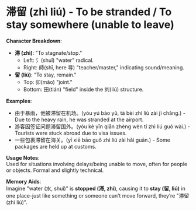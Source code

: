 # **滞留 (zhì liú) - To be stranded / To stay somewhere (unable to leave)**

**Character Breakdown**:  
- **滞 (zhì)**: "To stagnate/stop."
  - Left: 氵(shuǐ) "water" radical.
  - Right: 師(shī, here 㝵) "teacher/master," indicating sound/meaning.  
- **留 (liú)**: "To stay, remain."
  - Top: 卯(mǎo) "joint."
  - Bottom: 田(tián) "field" inside the 刘(liú) structure.

**Examples**:  
- 由于暴雨，他被滞留在机场。(yóu yú bào yǔ, tā bèi zhì liú zài jī chǎng.) - Due to the heavy rain, he was stranded at the airport.  
- 游客因签证问题滞留国外。(yóu kè yīn qiān zhèng wèn tí zhì liú guó wài.) - Tourists were stuck abroad due to visa issues.  
- 一些包裹滞留在海关。(yī xiē bāo guǒ zhì liú zài hǎi guān.) - Some packages are held up at customs.

**Usage Notes**:  
Used for situations involving delays/being unable to move, often for people or objects. Formal and slightly technical.

**Memory Aids**:  
Imagine "water (水, shuǐ)" is **stopped (滞, zhì)**, causing it to **stay (留, liú)** in one place-just like something or someone can’t move forward, they’re "滞留 (zhì liú)".